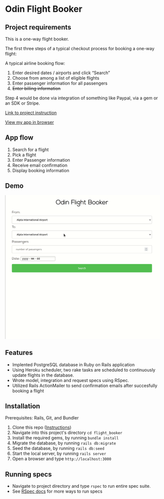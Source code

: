 # Odin Flight Booker

## Project requirements

This is a one-way flight booker.

The first three steps of a typical checkout process for booking a one-way flight:

A typical airline booking flow:

1.  Enter desired dates / airports and click “Search”
2.  Choose from among a list of eligible flights
3.  Enter passenger information for all passengers
4.  ~~Enter billing information~~

Step 4 would be done via integration of something like Paypal, via a gem or an SDK or Stripe.

[Link to project instruction](https://www.theodinproject.com/courses/ruby-on-rails/lessons/building-advanced-forms)

[View my app in browser](https://mighty-badlands-64879.herokuapp.com/)

## App flow

1. Search for a flight
2. Pick a flight
3. Enter Passenger information
4. Receive email confirmation
5. Display booking information

## Demo

![odin-flight-booker demo](gif/odin-flight-booker-demo.gif)

## Features
<ul>
  <li>Implented PostgreSQL database in Ruby on Rails application</li>
  <li>Using Heroku scheduler, two rake tasks are scheduled to continuously update flights in the database.</li>
  <li>Wrote model, integration and request specs using RSpec.</li>
  <li>Utilized Rails ActionMailer to send confirmation emails after succesfully booking a flight</li>
</ul>

## Installation

Prerequisites: Rails, Git, and Bundler
1. Clone this repo ([Instructions](https://docs.github.com/en/github/creating-cloning-and-archiving-repositories/cloning-a-repository-from-github/cloning-a-repository))
2. Navigate into this project's directory ```cd flight_booker```
3. Install the required gems, by running ```bundle install```
4. Migrate the database, by running ```rails db:migrate```
5. Seed the database, by running ```rails db:seed```
6. Start the local server, by running ```rails server```
7. Open a browser and type ```http://localhost:3000```

## Running specs
* Navigate to project directory and type `rspec` to run entire spec suite.
* See [RSpec docs](https://github.com/rspec/rspec-rails#running-specs) for more ways to run specs





